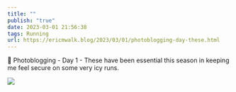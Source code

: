 ```yaml
---
title: ""
publish: "true"
date: 2023-03-01 21:56:38
tags: Running
url: https://ericmwalk.blog/2023/03/01/photoblogging-day-these.html
---
```


📸 Photoblogging - Day 1 - These have been essential this season in keeping me feel secure on some very icy runs.

![](https://ericmwalk.blog/uploads/2023/36094fc4e4.jpg)